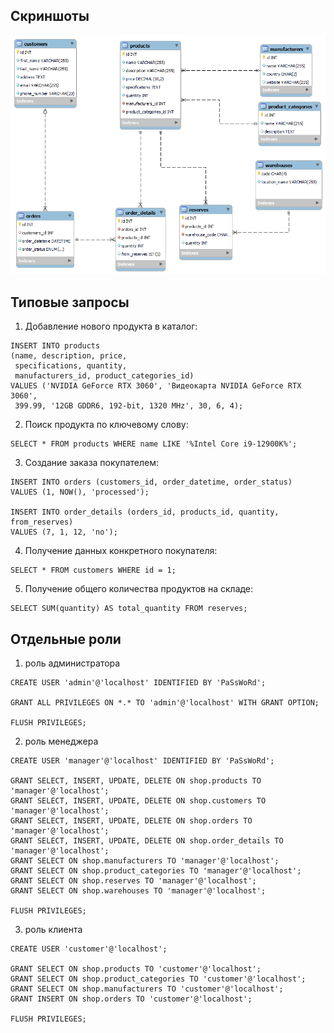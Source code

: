## Скриншоты

![Скриншот 1](screenshots/erd2.png)

## Типовые запросы

1. Добавление нового продукта в каталог:
```Mysql
INSERT INTO products 
(name, description, price,
 specifications, quantity,
 manufacturers_id, product_categories_id) 
VALUES ('NVIDIA GeForce RTX 3060', 'Видеокарта NVIDIA GeForce RTX 3060',
 399.99, '12GB GDDR6, 192-bit, 1320 MHz', 30, 6, 4);
```
2. Поиск продукта по ключевому слову:
```Mysql
SELECT * FROM products WHERE name LIKE '%Intel Core i9-12900K%';
```

3. Создание заказа покупателем:
```Mysql
INSERT INTO orders (customers_id, order_datetime, order_status)
VALUES (1, NOW(), 'processed');

INSERT INTO order_details (orders_id, products_id, quantity, from_reserves)
VALUES (7, 1, 12, 'no');
```

4. Получение данных конкретного покупателя:
```Mysql
SELECT * FROM customers WHERE id = 1;
```

5. Получение общего количества продуктов на складе:
```Mysql
SELECT SUM(quantity) AS total_quantity FROM reserves;
```
## Отдельные роли
1. роль администратора
```Mysql
CREATE USER 'admin'@'localhost' IDENTIFIED BY 'PaSsWoRd';

GRANT ALL PRIVILEGES ON *.* TO 'admin'@'localhost' WITH GRANT OPTION;

FLUSH PRIVILEGES;
```
2. роль менеджера
```Mysql
CREATE USER 'manager'@'localhost' IDENTIFIED BY 'PaSsWoRd';

GRANT SELECT, INSERT, UPDATE, DELETE ON shop.products TO 'manager'@'localhost';
GRANT SELECT, INSERT, UPDATE, DELETE ON shop.customers TO 'manager'@'localhost';
GRANT SELECT, INSERT, UPDATE, DELETE ON shop.orders TO 'manager'@'localhost';
GRANT SELECT, INSERT, UPDATE, DELETE ON shop.order_details TO 'manager'@'localhost';
GRANT SELECT ON shop.manufacturers TO 'manager'@'localhost';
GRANT SELECT ON shop.product_categories TO 'manager'@'localhost';
GRANT SELECT ON shop.reserves TO 'manager'@'localhost';
GRANT SELECT ON shop.warehouses TO 'manager'@'localhost';

FLUSH PRIVILEGES;
```
3. роль клиента
```Mysql
CREATE USER 'customer'@'localhost';

GRANT SELECT ON shop.products TO 'customer'@'localhost';
GRANT SELECT ON shop.product_categories TO 'customer'@'localhost';
GRANT SELECT ON shop.manufacturers TO 'customer'@'localhost';
GRANT INSERT ON shop.orders TO 'customer'@'localhost';

FLUSH PRIVILEGES;
```




